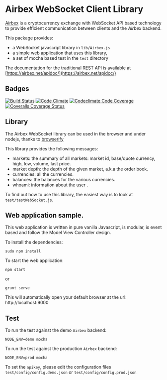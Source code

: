 
# Airbex WebSocket Client Library

[Airbex](https://airbex.net) is a cryptocurrency exchange with WebSocket API based technology to provide efficient communication between clients and the *Airbex* backend.

This package provides:
* a WebSocket javascript library in `lib/Airbex.js`
* a simple web application that uses this library,
* a set of mocha based test in the `test` directory

The documentation for the traditional REST API is available at [https://airbex.net/apidoc/](https://airbex.net/apidoc/)


## Badges

[![Build Status](https://travis-ci.org/FredericHeem/airbex-client.svg?branch=master)](https://travis-ci.org/FredericHeem/airbex-client)  [![Code Climate](https://codeclimate.com/github/FredericHeem/airbex-client/badges/gpa.svg)](https://codeclimate.com/github/FredericHeem/airbex-client)  [![Codeclimate Code Coverage](https://codeclimate.com/github/FredericHeem/airbex-client/badges/coverage.svg)](https://codeclimate.com/github/FredericHeem/airbex-client)  [![Coveralls Coverage Status](https://coveralls.io/repos/FredericHeem/airbex-client/badge.png?branch=master)](https://coveralls.io/r/FredericHeem/airbex-client?branch=master)


## Library

The Airbex WebSocket library can be used in the browser and under nodejs, thanks to [browserify](https://github.com/substack/node-browserify)

This library provides the following messages:

* markets: the summary of all markets: market id, base/quote currency, high, low, volume, last price.
* market depth: the depth of the given market, a.k.a the order book.
* currencies: all the currencies.
* balances: the balances for the various currencies.
* whoami: information about the user .

To find out how to use this library, the easiest way is to look at `test/testWebSocket.js`.

## Web application sample.

This web application is written in pure vanilla Javascript, is modular, is event based and follow the Model View Controller design.

To install the dependencies:

```
sudo npm install
```


To start the web application:

```
npm start
```

or 

```
grunt serve
```

This will automatically open your default browser at the url: http://localhost:9000

## Test

To run the test against the demo `Airbex` backend:
```
NODE_ENV=demo mocha
```

To run the test against the production `Airbex` backend:
```
NODE_ENV=prod mocha
```

To set the `apikey`, please edit the configuration files `test/config/config.demo.json` or `test/config/config.prod.json`